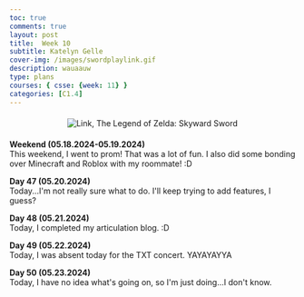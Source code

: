 ```yaml
---
toc: true
comments: true
layout: post
title:  Week 10
subtitle: Katelyn Gelle
cover-img: /images/swordplaylink.gif
description: wauaauw
type: plans
courses: { csse: {week: 11} }
categories: [C1.4]
---
```


<div style="text-align: center; margin-top: 20px; margin-bottom: 20px;">
  <img src="{{site.baseurl}}/images/anito/canyouhearmelink.gif" alt="Link, The Legend of Zelda: Skyward Sword" />
</div>  

**Weekend (05.18.2024-05.19.2024)**  
This weekend, I went to prom! That was a lot of fun. I also did some bonding over Minecraft and Roblox with my roommate! :D  

**Day 47 (05.20.2024)**  
Today...I'm not really sure what to do. I'll keep trying to add features, I guess?  

**Day 48 (05.21.2024)**  
Today, I completed my articulation blog. :D  

**Day 49 (05.22.2024)**  
Today, I was absent today for the TXT concert. YAYAYAYYA  

**Day 50 (05.23.2024)**  
Today, I have no idea what's going on, so I'm just doing...I don't know.